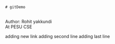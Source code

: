     # gitDemo
<br>
Author: Rohit yakkundi
<br>
At PESU
CSE

adding new link 
adding second line
adding last line 
